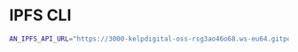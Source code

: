 # IPFS CLI

```bash
AN_IPFS_API_URL="https://3000-kelpdigital-oss-rsg3ao46o68.ws-eu64.gitpod.io/ipfs_api/v0" pnpm serve -- add ../../rush.json
```
